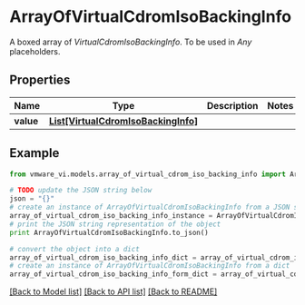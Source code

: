 # ArrayOfVirtualCdromIsoBackingInfo

A boxed array of *VirtualCdromIsoBackingInfo*. To be used in *Any* placeholders. 

## Properties
Name | Type | Description | Notes
------------ | ------------- | ------------- | -------------
**value** | [**List[VirtualCdromIsoBackingInfo]**](VirtualCdromIsoBackingInfo.md) |  | 

## Example

```python
from vmware_vi.models.array_of_virtual_cdrom_iso_backing_info import ArrayOfVirtualCdromIsoBackingInfo

# TODO update the JSON string below
json = "{}"
# create an instance of ArrayOfVirtualCdromIsoBackingInfo from a JSON string
array_of_virtual_cdrom_iso_backing_info_instance = ArrayOfVirtualCdromIsoBackingInfo.from_json(json)
# print the JSON string representation of the object
print ArrayOfVirtualCdromIsoBackingInfo.to_json()

# convert the object into a dict
array_of_virtual_cdrom_iso_backing_info_dict = array_of_virtual_cdrom_iso_backing_info_instance.to_dict()
# create an instance of ArrayOfVirtualCdromIsoBackingInfo from a dict
array_of_virtual_cdrom_iso_backing_info_form_dict = array_of_virtual_cdrom_iso_backing_info.from_dict(array_of_virtual_cdrom_iso_backing_info_dict)
```
[[Back to Model list]](../README.md#documentation-for-models) [[Back to API list]](../README.md#documentation-for-api-endpoints) [[Back to README]](../README.md)



